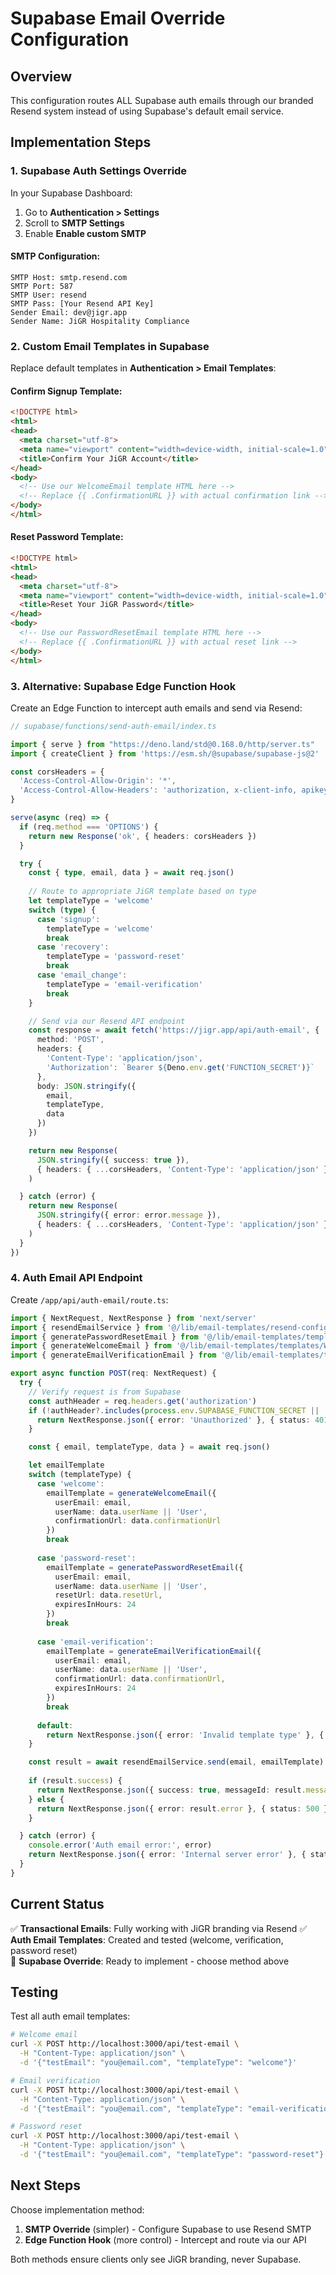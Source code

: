 # Supabase Email Override Configuration

## Overview
This configuration routes ALL Supabase auth emails through our branded Resend system instead of using Supabase's default email service.

## Implementation Steps

### 1. Supabase Auth Settings Override

In your Supabase Dashboard:
1. Go to **Authentication > Settings**
2. Scroll to **SMTP Settings**
3. Enable **Enable custom SMTP**

#### SMTP Configuration:
```
SMTP Host: smtp.resend.com
SMTP Port: 587
SMTP User: resend  
SMTP Pass: [Your Resend API Key]
Sender Email: dev@jigr.app
Sender Name: JiGR Hospitality Compliance
```

### 2. Custom Email Templates in Supabase

Replace default templates in **Authentication > Email Templates**:

#### Confirm Signup Template:
```html
<!DOCTYPE html>
<html>
<head>
  <meta charset="utf-8">
  <meta name="viewport" content="width=device-width, initial-scale=1.0">
  <title>Confirm Your JiGR Account</title>
</head>
<body>
  <!-- Use our WelcomeEmail template HTML here -->
  <!-- Replace {{ .ConfirmationURL }} with actual confirmation link -->
</body>
</html>
```

#### Reset Password Template:
```html
<!DOCTYPE html>
<html>
<head>
  <meta charset="utf-8">
  <meta name="viewport" content="width=device-width, initial-scale=1.0">
  <title>Reset Your JiGR Password</title>
</head>
<body>
  <!-- Use our PasswordResetEmail template HTML here -->
  <!-- Replace {{ .ConfirmationURL }} with actual reset link -->
</body>
</html>
```

### 3. Alternative: Supabase Edge Function Hook

Create an Edge Function to intercept auth emails and send via Resend:

```typescript
// supabase/functions/send-auth-email/index.ts

import { serve } from "https://deno.land/std@0.168.0/http/server.ts"
import { createClient } from 'https://esm.sh/@supabase/supabase-js@2'

const corsHeaders = {
  'Access-Control-Allow-Origin': '*',
  'Access-Control-Allow-Headers': 'authorization, x-client-info, apikey, content-type',
}

serve(async (req) => {
  if (req.method === 'OPTIONS') {
    return new Response('ok', { headers: corsHeaders })
  }

  try {
    const { type, email, data } = await req.json()
    
    // Route to appropriate JiGR template based on type
    let templateType = 'welcome'
    switch (type) {
      case 'signup':
        templateType = 'welcome'
        break
      case 'recovery':
        templateType = 'password-reset'
        break
      case 'email_change':
        templateType = 'email-verification'
        break
    }

    // Send via our Resend API endpoint
    const response = await fetch('https://jigr.app/api/auth-email', {
      method: 'POST',
      headers: {
        'Content-Type': 'application/json',
        'Authorization': `Bearer ${Deno.env.get('FUNCTION_SECRET')}`
      },
      body: JSON.stringify({
        email,
        templateType,
        data
      })
    })

    return new Response(
      JSON.stringify({ success: true }),
      { headers: { ...corsHeaders, 'Content-Type': 'application/json' } }
    )

  } catch (error) {
    return new Response(
      JSON.stringify({ error: error.message }),
      { headers: { ...corsHeaders, 'Content-Type': 'application/json' }, status: 400 }
    )
  }
})
```

### 4. Auth Email API Endpoint

Create `/app/api/auth-email/route.ts`:

```typescript
import { NextRequest, NextResponse } from 'next/server'
import { resendEmailService } from '@/lib/email-templates/resend-config'
import { generatePasswordResetEmail } from '@/lib/email-templates/templates/PasswordResetEmail'
import { generateWelcomeEmail } from '@/lib/email-templates/templates/WelcomeEmail'
import { generateEmailVerificationEmail } from '@/lib/email-templates/templates/EmailVerificationEmail'

export async function POST(req: NextRequest) {
  try {
    // Verify request is from Supabase
    const authHeader = req.headers.get('authorization')
    if (!authHeader?.includes(process.env.SUPABASE_FUNCTION_SECRET || '')) {
      return NextResponse.json({ error: 'Unauthorized' }, { status: 401 })
    }

    const { email, templateType, data } = await req.json()

    let emailTemplate
    switch (templateType) {
      case 'welcome':
        emailTemplate = generateWelcomeEmail({
          userEmail: email,
          userName: data.userName || 'User',
          confirmationUrl: data.confirmationUrl
        })
        break
      
      case 'password-reset':
        emailTemplate = generatePasswordResetEmail({
          userEmail: email,
          userName: data.userName || 'User',
          resetUrl: data.resetUrl,
          expiresInHours: 24
        })
        break
      
      case 'email-verification':
        emailTemplate = generateEmailVerificationEmail({
          userEmail: email,
          userName: data.userName || 'User',
          confirmationUrl: data.confirmationUrl,
          expiresInHours: 24
        })
        break
      
      default:
        return NextResponse.json({ error: 'Invalid template type' }, { status: 400 })
    }

    const result = await resendEmailService.send(email, emailTemplate)
    
    if (result.success) {
      return NextResponse.json({ success: true, messageId: result.messageId })
    } else {
      return NextResponse.json({ error: result.error }, { status: 500 })
    }

  } catch (error) {
    console.error('Auth email error:', error)
    return NextResponse.json({ error: 'Internal server error' }, { status: 500 })
  }
}
```

## Current Status

✅ **Transactional Emails**: Fully working with JiGR branding via Resend
✅ **Auth Email Templates**: Created and tested (welcome, verification, password reset)  
🔄 **Supabase Override**: Ready to implement - choose method above

## Testing

Test all auth email templates:
```bash
# Welcome email
curl -X POST http://localhost:3000/api/test-email \
  -H "Content-Type: application/json" \
  -d '{"testEmail": "you@email.com", "templateType": "welcome"}'

# Email verification  
curl -X POST http://localhost:3000/api/test-email \
  -H "Content-Type: application/json" \
  -d '{"testEmail": "you@email.com", "templateType": "email-verification"}'

# Password reset
curl -X POST http://localhost:3000/api/test-email \
  -H "Content-Type: application/json" \
  -d '{"testEmail": "you@email.com", "templateType": "password-reset"}'
```

## Next Steps

Choose implementation method:
1. **SMTP Override** (simpler) - Configure Supabase to use Resend SMTP
2. **Edge Function Hook** (more control) - Intercept and route via our API

Both methods ensure clients only see JiGR branding, never Supabase.